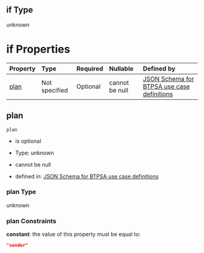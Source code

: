 ## if Type

unknown

# if Properties

| Property      | Type          | Required | Nullable       | Defined by                                                                                                                                                                                                                                  |
| :------------ | :------------ | :------- | :------------- | :------------------------------------------------------------------------------------------------------------------------------------------------------------------------------------------------------------------------------------------ |
| [plan](#plan) | Not specified | Optional | cannot be null | [JSON Schema for BTPSA use case definitions](btpsa-usecase-properties-services-items-allof-1-then-allof-89-then-allof-1-if-properties-plan.md "undefined#/properties/services/items/allOf/1/then/allOf/89/then/allOf/1/if/properties/plan") |

## plan



`plan`

*   is optional

*   Type: unknown

*   cannot be null

*   defined in: [JSON Schema for BTPSA use case definitions](btpsa-usecase-properties-services-items-allof-1-then-allof-89-then-allof-1-if-properties-plan.md "undefined#/properties/services/items/allOf/1/then/allOf/89/then/allOf/1/if/properties/plan")

### plan Type

unknown

### plan Constraints

**constant**: the value of this property must be equal to:

```json
"sender"
```
